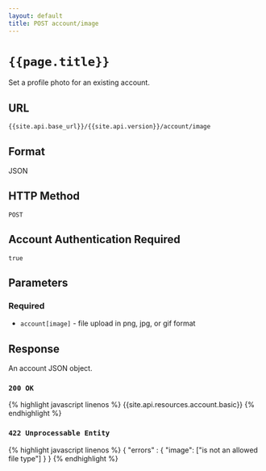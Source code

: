 ```yaml
---
layout: default
title: POST account/image
---
```

# `{{page.title}}`

Set a profile photo for an existing account.

## URL

`{{site.api.base_url}}/{{site.api.version}}/account/image`

## Format

JSON

## HTTP Method

`POST`

## Account Authentication Required

`true`

## Parameters

### Required

* `account[image]` - file upload in png, jpg, or gif format

## Response

An account JSON object.

### `200 OK`

{% highlight javascript linenos %}
{{site.api.resources.account.basic}}
{% endhighlight %}

### `422 Unprocessable Entity`

{% highlight javascript linenos %}
{
    "errors" : {
        "image": ["is not an allowed file type"]
    }
}
{% endhighlight %}
